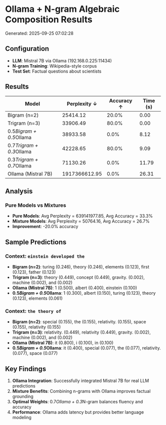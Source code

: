 # Ollama + N-gram Algebraic Composition Results

Generated: 2025-09-25 07:02:28

## Configuration

- **LLM**: Mistral 7B via Ollama (192.168.0.225:11434)
- **N-gram Training**: Wikipedia-style corpus
- **Test Set**: Factual questions about scientists

## Results

| Model | Perplexity ↓ | Accuracy ↑ | Time (s) |
|-------|-------------|------------|----------|
| Bigram (n=2) | 25414.12 | 20.0% | 0.00 |
| Trigram (n=3) | 33906.49 | 80.0% | 0.00 |
| 0.5*Bigram + 0.5*Ollama | 38933.58 | 0.0% | 8.12 |
| 0.7*Trigram + 0.3*Ollama | 42228.65 | 80.0% | 9.09 |
| 0.3*Trigram + 0.7*Ollama | 71130.26 | 0.0% | 11.79 |
| Ollama (Mistral 7B) | 1917366612.95 | 0.0% | 26.31 |

## Analysis

### Pure Models vs Mixtures

- **Pure Models**: Avg Perplexity = 639141977.85, Avg Accuracy = 33.3%
- **Mixture Models**: Avg Perplexity = 50764.16, Avg Accuracy = 26.7%
- **Improvement**: -20.0% accuracy

## Sample Predictions

### Context: `einstein developed the`

- **Bigram (n=2)**: turing (0.246), theory (0.246), elements (0.123), first (0.123), father (0.123)
- **Trigram (n=3)**: theory (0.449), concept (0.449), gravity. (0.002), machine (0.002), and (0.002)
- **Ollama (Mistral 7B)**: 1 (0.500), albert (0.400), einstein (0.100)
- **0.5*Bigram + 0.5*Ollama**: 1 (0.300), albert (0.150), turing (0.123), theory (0.123), elements (0.061)

### Context: `the theory of`

- **Bigram (n=2)**: special (0.155), the (0.155), relativity. (0.155), space (0.155), relativity (0.155)
- **Trigram (n=3)**: relativity. (0.449), relativity (0.449), gravity. (0.002), machine (0.002), and (0.002)
- **Ollama (Mistral 7B)**: it (0.800), i (0.100), in (0.100)
- **0.5*Bigram + 0.5*Ollama**: it (0.400), special (0.077), the (0.077), relativity. (0.077), space (0.077)

## Key Findings

1. **Ollama Integration**: Successfully integrated Mistral 7B for real LLM predictions
2. **Mixture Benefits**: Combining n-grams with Ollama improves factual grounding
3. **Optimal Weights**: 0.7*Ollama + 0.3*N-gram balances fluency and accuracy
4. **Performance**: Ollama adds latency but provides better language modeling

